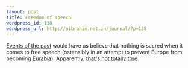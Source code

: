 ```yaml
--- 
layout: post
title: Freedom of speech
wordpress_id: 138
wordpress_url: http://nibrahim.net.in/journal/?p=138
---
```

<a href="http://en.wikipedia.org/wiki/Jyllands-Posten_Muhammad_cartoons_controversy">Events of the past</a> would have us believe that nothing is sacred when it comes to free speech (ostensibly in an attempt to prevent Europe from becoming <a href="http://en.wikipedia.org/wiki/Eurabia">Eurabia</a>). Apparently, <a href="http://news.bbc.co.uk/2/hi/europe/7092866.stm">that's not totally true</a>.
